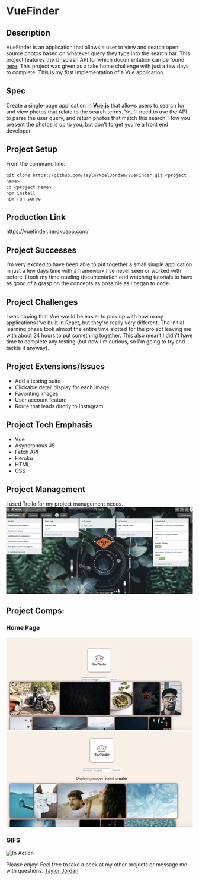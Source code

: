 # VueFinder

## Description
VueFinder is an application that allows a user to view and search open source photos based on whatever query they type into the search bar. This project features the Unsplash API for which documentation can be found [here](https://unsplash.com/documentation). This project was given as a take home challenge with just a few days to complete. This is my first implementation of a Vue application.

## Spec
Create a single-page application in **[Vue.js](https://vuejs.org/)** that allows
users to search for and view photos that relate to the search terms. You'll need
to use the API to parse the user query, and return photos that match this
search. How you present the photos is up to you, but don't forget you're a front
end developer.

## Project Setup
From the command line:

```
git clone https://github.com/TaylorNoelJordan/VueFinder.git <project name>
cd <project name>
npm install
npm run serve

```

## Production Link
https://vuefinder.herokuapp.com/

## Project Successes
I'm very excited to have been able to put together a small simple application in just a few days time with a framework I've never seen or worked with before. I took my time reading documentation and watching tutorials to have as good of a grasp on the concepts as possible as I began to code. 

## Project Challenges
I was hoping that Vue would be easier to pick up with how many applications I've built in React, but they're really very different. The initial learning phase took almost the entire time alotted for the project leaving me with about 24 hours to put something together. This also meant I didn't have time to complete any testing (but now I'm curious, so I'm going to try and tackle it anyway).

## Project Extensions/Issues
* Add a testing suite
* Clickable detail display for each image
* Favoriting images
* User account feature
* Route that leads dirctly to Instagram

## Project Tech Emphasis
* Vue
* Asyncronous JS
* Fetch API
* Heroku
* HTML
* CSS

## Project Management
I used Trello for my project management needs.
![TrelloBoard](./src/assets/TrelloBoard.png)

## Project Comps:

### Home Page
![Main Page](./src/assets/HomePage.png)
![SearchPage](./src/assets/SearchPage.png)

### GIFS
![In Action](./src/assets/VueFinder.gif)


Please enjoy! Feel free to take a peek at my other projects or message me with questions.
[Taylor Jordan](https://github.com/TaylorNoelJordan?tab=repositories)